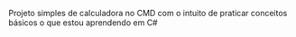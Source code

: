 Projeto simples de calculadora no CMD com  o intuito de praticar conceitos básicos o que estou aprendendo em C# 
